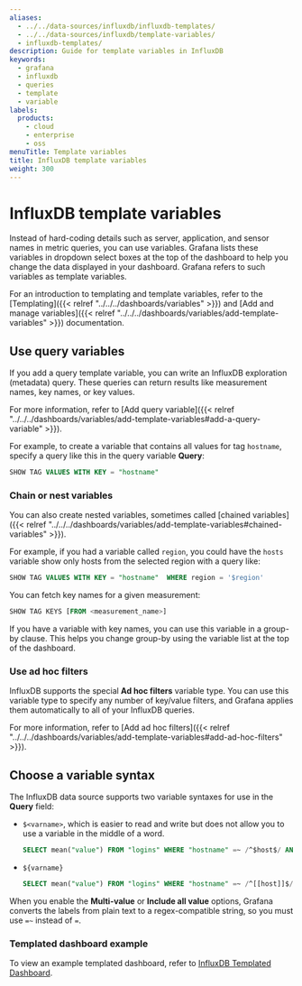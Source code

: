 ```yaml
---
aliases:
  - ../../data-sources/influxdb/influxdb-templates/
  - ../../data-sources/influxdb/template-variables/
  - influxdb-templates/
description: Guide for template variables in InfluxDB
keywords:
  - grafana
  - influxdb
  - queries
  - template
  - variable
labels:
  products:
    - cloud
    - enterprise
    - oss
menuTitle: Template variables
title: InfluxDB template variables
weight: 300
---
```


# InfluxDB template variables

Instead of hard-coding details such as server, application, and sensor names in metric queries, you can use variables.
Grafana lists these variables in dropdown select boxes at the top of the dashboard to help you change the data displayed in your dashboard.
Grafana refers to such variables as template variables.

For an introduction to templating and template variables, refer to the [Templating]({{< relref "../../../dashboards/variables" >}}) and [Add and manage variables]({{< relref "../../../dashboards/variables/add-template-variables" >}}) documentation.

## Use query variables

If you add a query template variable, you can write an InfluxDB exploration (metadata) query.
These queries can return results like measurement names, key names, or key values.

For more information, refer to [Add query variable]({{< relref "../../../dashboards/variables/add-template-variables#add-a-query-variable" >}}).

For example, to create a variable that contains all values for tag `hostname`, specify a query like this in the query variable **Query**:

```sql
SHOW TAG VALUES WITH KEY = "hostname"
```

### Chain or nest variables

You can also create nested variables, sometimes called [chained variables]({{< relref "../../../dashboards/variables/add-template-variables#chained-variables" >}}).

For example, if you had a variable called `region`, you could have the `hosts` variable show only hosts from the selected region with a query like:

```sql
SHOW TAG VALUES WITH KEY = "hostname"  WHERE region = '$region'
```

You can fetch key names for a given measurement:

```sql
SHOW TAG KEYS [FROM <measurement_name>]
```

If you have a variable with key names, you can use this variable in a group-by clause.
This helps you change group-by using the variable list at the top of the dashboard.

### Use ad hoc filters

InfluxDB supports the special **Ad hoc filters** variable type.
You can use this variable type to specify any number of key/value filters, and Grafana applies them automatically to all of your InfluxDB queries.

For more information, refer to [Add ad hoc filters]({{< relref "../../../dashboards/variables/add-template-variables#add-ad-hoc-filters" >}}).

## Choose a variable syntax

The InfluxDB data source supports two variable syntaxes for use in the **Query** field:

- `$<varname>`, which is easier to read and write but does not allow you to use a variable in the middle of a word.

  ```sql
  SELECT mean("value") FROM "logins" WHERE "hostname" =~ /^$host$/ AND $timeFilter GROUP BY time($__interval), "hostname"
  ```

- `${varname}`

  ```sql
  SELECT mean("value") FROM "logins" WHERE "hostname" =~ /^[[host]]$/ AND $timeFilter GROUP BY time($__interval), "hostname"
  ```

When you enable the **Multi-value** or **Include all value** options, Grafana converts the labels from plain text to a regex-compatible string, so you must use `=~` instead of `=`.

### Templated dashboard example

To view an example templated dashboard, refer to [InfluxDB Templated Dashboard](https://play.grafana.org/dashboard/db/influxdb-templated).
